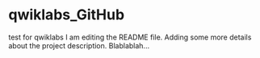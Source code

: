 # qwiklabs_GitHub
test for qwiklabs
I am editing the README file. Adding some more details about the project description.
Blablablah...
